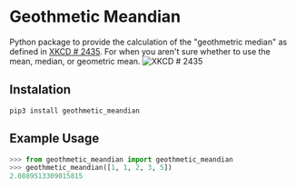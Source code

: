 # Geothmetic Meandian

Python package to provide the calculation of the "geothmetric median" as defined in [XKCD # 2435](https://xkcd.com/2435/). For when you aren't sure whether to use the mean, median, or geometric mean.
![XKCD # 2435](https://imgs.xkcd.com/comics/geothmetic_meandian.png)


## Instalation
```shell
pip3 install geothmetic_meandian
```

## Example Usage
```python
>>> from geothmetic_meandian import geothmetic_meandian
>>> geothmetic_meandian([1, 1, 2, 3, 5])
2.0889513309015815
```

